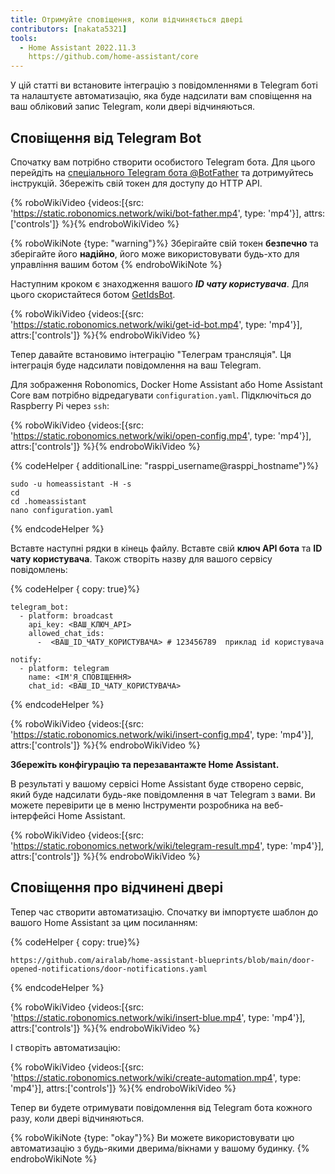 ```yaml
---
title: Отримуйте сповіщення, коли відчиняється двері
contributors: [nakata5321]
tools:
  - Home Assistant 2022.11.3
    https://github.com/home-assistant/core
---
```


У цій статті ви встановите інтеграцію з повідомленнями в Telegram боті та налаштуєте автоматизацію, яка буде надсилати вам сповіщення на ваш обліковий запис Telegram, коли двері відчиняються.

## Сповіщення від Telegram Bot

Спочатку вам потрібно створити особистого Telegram бота. Для цього перейдіть на [спеціального Telegram бота @BotFather](https://t.me/botfather) та дотримуйтесь інструкцій.
Збережіть свій токен для доступу до HTTP API.

{% roboWikiVideo {videos:[{src: 'https://static.robonomics.network/wiki/bot-father.mp4', type: 'mp4'}], attrs:['controls']} %}{% endroboWikiVideo %}

{% roboWikiNote {type: "warning"}%} Зберігайте свій токен **безпечно** та зберігайте його **надійно**, його може використовувати будь-хто для управління вашим ботом
{% endroboWikiNote %}

Наступним кроком є знаходження вашого ***ID чату користувача***. Для цього скористайтеся ботом [GetIdsBot](https://t.me/getidsbot).

{% roboWikiVideo {videos:[{src: 'https://static.robonomics.network/wiki/get-id-bot.mp4', type: 'mp4'}], attrs:['controls']} %}{% endroboWikiVideo %}

Тепер давайте встановимо інтеграцію "Телеграм трансляція". Ця інтеграція буде надсилати повідомлення на ваш Telegram.

Для зображення Robonomics, Docker Home Assistant або Home Assistant Core вам потрібно відредагувати `configuration.yaml`. Підключіться до Raspberry Pi через `ssh`:

{% roboWikiVideo {videos:[{src: 'https://static.robonomics.network/wiki/open-config.mp4', type: 'mp4'}], attrs:['controls']} %}{% endroboWikiVideo %}


{% codeHelper { additionalLine: "rasppi_username@rasppi_hostname"}%}

```shell
sudo -u homeassistant -H -s
cd
cd .homeassistant
nano configuration.yaml
```

{% endcodeHelper %}

Вставте наступні рядки в кінець файлу. Вставте свій **ключ API бота** та **ID чату користувача**. Також створіть назву для вашого сервісу повідомлень:


{% codeHelper { copy: true}%}

```shell
telegram_bot:
  - platform: broadcast
    api_key: <ВАШ_КЛЮЧ_API>
    allowed_chat_ids:
      -  <ВАШ_ID_ЧАТУ_КОРИСТУВАЧА> # 123456789  приклад id користувача

notify:
  - platform: telegram
    name: <ІМ'Я_СПОВІЩЕННЯ>
    chat_id: <ВАШ_ID_ЧАТУ_КОРИСТУВАЧА>
```

{% endcodeHelper %}

{% roboWikiVideo {videos:[{src: 'https://static.robonomics.network/wiki/insert-config.mp4', type: 'mp4'}], attrs:['controls']} %}{% endroboWikiVideo %}

**Збережіть конфігурацію та перезавантажте Home Assistant.**


В результаті у вашому сервісі Home Assistant буде створено сервіс, який буде надсилати будь-яке повідомлення в чат Telegram з вами.
Ви можете перевірити це в меню Інструменти розробника на веб-інтерфейсі Home Assistant.

{% roboWikiVideo {videos:[{src: 'https://static.robonomics.network/wiki/telegram-result.mp4', type: 'mp4'}], attrs:['controls']} %}{% endroboWikiVideo %}

##  Сповіщення про відчинені двері

Тепер час створити автоматизацію. Спочатку ви імпортуєте шаблон до вашого Home Assistant за цим посиланням:

{% codeHelper { copy: true}%}

```shell
https://github.com/airalab/home-assistant-blueprints/blob/main/door-opened-notifications/door-notifications.yaml
```

{% endcodeHelper %}

{% roboWikiVideo {videos:[{src: 'https://static.robonomics.network/wiki/insert-blue.mp4', type: 'mp4'}], attrs:['controls']} %}{% endroboWikiVideo %}

І створіть автоматизацію:

{% roboWikiVideo {videos:[{src: 'https://static.robonomics.network/wiki/create-automation.mp4', type: 'mp4'}], attrs:['controls']} %}{% endroboWikiVideo %}

Тепер ви будете отримувати повідомлення від Telegram бота кожного разу, коли двері відчиняються.

{% roboWikiNote {type: "okay"}%} Ви можете використовувати цю автоматизацію з будь-якими дверима/вікнами у вашому будинку.
{% endroboWikiNote %}